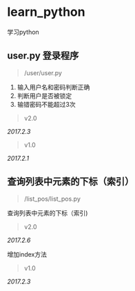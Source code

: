 ﻿# learn_python
 学习python


## user.py 登录程序
>/user/user.py

1. 输入用户名和密码判断正确
2. 判断用户是否被锁定
3. 输错密码不能超过3次



>v2.0


*2017.2.3*

> v1.0


*2017.2.1*


## 查询列表中元素的下标（索引）
> /list_pos/list_pos.py


查询列表中元素的下标（索引)
>v2.0


*2017.2.6*


增加index方法


> v1.0


*2017.2.3*
